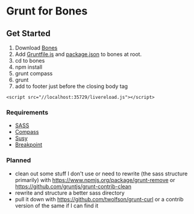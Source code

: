 # Grunt for Bones

## Get Started
1. Download [Bones](http://themble.com/bones/)
2. Add [Gruntfile.js](https://raw.githubusercontent.com/luetkemj/grunt-for-bones/master/Gruntfile.js) and [package.json](https://raw.githubusercontent.com/luetkemj/grunt-for-bones/master/package.json) to bones at root.
3. cd to bones
4. npm install
5. grunt compass
6. grunt
7. add to footer just before the closing body tag

```	
<script src="//localhost:35729/livereload.js"></script> 
```

### Requirements
* [SASS](http://sass-lang.com/)
* [Compass](http://compass-style.org/)
* [Susy](http://susydocs.oddbird.net/en/latest/install/)
* [Breakpoint](http://breakpoint-sass.com/)


### Planned
* clean out some stuff I don't use or need to rewrite (the sass structure primarily) with https://www.npmjs.org/package/grunt-remove or  https://github.com/gruntjs/grunt-contrib-clean
* rewrite and structure a better sass directory
* pull it down with https://github.com/twolfson/grunt-curl or a contrib version of the same if I can find it